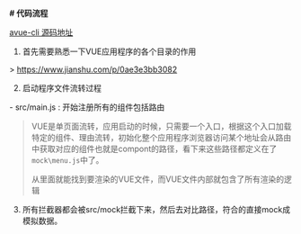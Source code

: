 **# 代码流程**





[avue-cli 源码地址](https://gitee.com/smallweigit/avue-cli)

1. 首先需要熟悉一下VUE应用程序的各个目录的作用

\> https://www.jianshu.com/p/0ae3e3bb3082



2. 启动程序文件流转过程

\- src/main.js : 开始注册所有的组件包括路由

> VUE是单页面流转，应用启动的时候，只需要一个入口，根据这个入口加载特定的组件、理由流转，初始化整个应用程序浏览器访问某个地址会从路由中获取对应的组件也就是compont的路径，看下来这些路径都定义在了`mock\menu.js`中了。
>
> 从里面就能找到要渲染的VUE文件，而VUE文件内部就包含了所有渲染的逻辑

3. 所有拦截器都会被src/mock拦截下来，然后去对比路径，符合的直接mock成模拟数据。